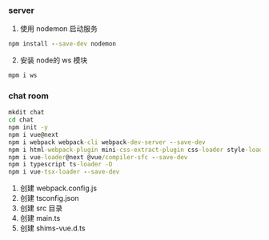 ### server

1. 使用 nodemon 启动服务
  ```cmd
  npm install --save-dev nodemon
  ```
2. 安装 node的 ws 模块
  ```cmd
  mpm i ws
  ```


### chat room

```cmd
mkdit chat 
cd chat
npm init -y
npm i vue@next
npm i webpack webpack-cli webpack-dev-server --save-dev
npm i html-webpack-plugin mini-css-extract-plugin css-loader style-loader --save-dev
npm i vue-loader@next @vue/compiler-sfc --save-dev
npm i typescript ts-loader -D
npm i vue-tsx-loader --save-dev
```

1. 创建 webpack.config.js
2. 创建 tsconfig.json
3. 创建 src 目录
4. 创建 main.ts
5. 创建 shims-vue.d.ts